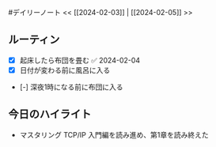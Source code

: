 #デイリーノート
<< [[2024-02-03]] | [[2024-02-05]] >>
## ルーティン
- [x] 起床したら布団を畳む ✅ 2024-02-04
- [x] 日付が変わる前に風呂に入る
- [-] 深夜1時になる前に布団に入る
## 今日のハイライト
- マスタリング TCP/IP 入門編を読み進め、第1章を読み終えた
